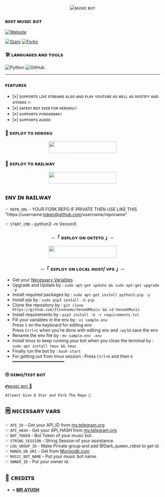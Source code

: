 <p align="center">
  <img src="https://te.legra.ph/file/d45d10d7d769048b63401.jpg" alt="ᴍᴜsɪᴄ ʙᴏᴛ">
</p>

### ʙᴇsᴛ ᴍᴜsɪᴄ ʙᴏᴛ
  <a href="https://github.com/Itzvenomo"><img alt="Website" src="https://img.shields.io/badge/𝐌𝐑 𝐀𝐘𝐔𝐒𝐇-blue"></a>
 
[![Stars](https://img.shields.io/github/stars/Itzvenomo/VenomXMusic?style=social)](https://github.com/Itzvenomo/VenomXMusic/stargazers)
  [![Forks](https://img.shields.io/github/forks/Itzvenomo/VenomXMusic?style=social)](https://github.com/Itzvenomo/VenomXMusic/fork)

### 🛠️ ʟᴀɴɢᴜᴀɢᴇs ᴀɴᴅ ᴛᴏᴏʟs

  ![Python](https://img.shields.io/badge/Python-3776AB?style=for-the-badge&logo=python&logoColor=white)
  ![GitHub](https://img.shields.io/badge/GitHub-100000?style=for-the-badge&logo=github&logoColor=white)

----
 
### ғᴇᴀᴛᴜʀᴇs

- [»] sᴜᴩᴩᴏʀᴛs ʟɪᴠᴇ sᴛʀᴇᴀᴍs ᴀʟsᴏ ᴀɴᴅ ᴘʟᴀʏ ʏᴏᴜᴛᴜʙᴇ ᴀs ᴡᴇʟʟ ᴀs sᴘᴏᴛɪғʏ ᴀɴᴅ ᴏᴛʜᴇʀs  🔥
- [»] sᴀғᴇsᴛ ʙᴏᴛ ᴇᴠᴇʀ ғᴏʀ ʜᴇʀᴏᴋᴜ🔥
- [»] sᴜᴩᴩᴏʀᴛs ᴩʏʀᴏɢʀᴀᴍ🔥
- [»] sᴜᴩᴩᴏʀᴛs ᴀᴜᴅɪᴏ

### 🚀 ᴅᴇᴘʟᴏʏ ᴛᴏ ʜᴇʀᴏᴋᴜ
  
  <p align="center"><a href="https://dashboard.heroku.com/new?template=https://github.com/Itzvenomo/VenomXMusic"> <img src="https://img.shields.io/badge/Deploy%20To%20Heroku-blue?style=for-the-badge&logo=heroku" width="220" height="38.45"/></a></p>



### 🚀 ᴅᴇᴘʟᴏʏ ᴛᴏ ʀᴀɪʟᴡᴀʏ
  
  <p align="center"><a href="https://railway.app/deploy?template=https://github.com/Itzvenomo/Railway"> <img src="https://img.shields.io/badge/Deploy%20To%20Railway-black?style=for-the-badge&logo=railway" width="220" height="38.45"/></a></p>
  
## ᴇɴᴠ ɪɴ ʀᴀɪʟᴡᴀʏ 
☞ `REPO_URL` - YOUR FORK REPO IF PRIVATE THEN USE LIKE THIS "https://username:token@github.com/username/reponame"

☞ `START_CMD` - python3 -m VenomX

<h3 align="center">
    ─「 ᴅᴇᴩʟᴏʏ ᴏɴ ᴏᴋᴛᴇᴛᴏ 」─
</h3>

<p align="center"><a href="https://cloud.okteto.com/deploy?repository=https://github.com/Itzvenomo/VenomXMusic"><img src="https://img.shields.io/badge/Deploy%20On%20Okteto-black?style=for-the-badge&logo=Okteto" width="220" height="38.45"/></a></p>

<h3 align="center">
    ─「 ᴅᴇᴩʟᴏʏ ᴏɴ ʟᴏᴄᴀʟ ʜᴏsᴛ/ ᴠᴘs 」─
</h3>

- Get your [Necessary Variables](https://github.com/Itzvenomo/VenomXMusic/blob/main/sample.env)
- Upgrade and Update by :
`sudo apt-get update && sudo apt-get upgrade -y`
- Install required packages by :
`sudo apt-get install python3-pip -y`
- Install pip by :
`sudo pip3 install -U pip`
- Clone the repository by :
`git clone https://github.com/Itzvenomo/VenomXMusic && cd VenomXMusic`
- Install requirements by :
`pip3 install -U -r requirements.txt`
- Fill your variables in the env by :
`vi sample.env`<br>
Press `I` on the keyboard for editing env<br>
Press `Ctrl+C` when you're done with editing env and `:wq` to save the env<br>
- Rename the env file by :
`mv sample.env .env`
- Install tmux to keep running your bot when you close the terminal by :
`sudo apt install tmux && tmux`
- Finally run the bot by :
`bash start`
- For getting out from tmux session : Press `Ctrl+b` and then `d`<br>
━━━━━━━━━━━━━━━━━━━━



### 🙄 ᴅᴇᴍᴏ/ᴛᴇsᴛ ʙᴏᴛ
  
  [💕ᴍᴜsɪᴄ ʙᴏᴛ 💝](https://telegram.me/Dark_queen_robot)

```
Atleast Give A Star and Fork The Repo 🖤
```

## 🗒️ ɴᴇᴄᴇssᴀʀʏ ᴠᴀʀs

☞ `API_ID` - Get your API_ID from [my.telegram.org](https://my.telegram.org/apps)<br>
☞ `API_HASH` - Get your API_HASH from [my.telegram.org](https://my.telegram.org/apps)<br>
☞ `BOT_TOKEN` - Bot Token of your music bot.<br>
☞ `STRING_SESSION` - String Session of your assistance.<br>
☞ `LOG_GROUP_ID` - Make Private group and add @Dark_queen_robot to get id.<br>
☞ `MONGO_DB_URI` - Get from [Mongodb.com](https://Mongodb.com)<br>
☞ `MUSIC_BOT_NAME` - Put your music bot name.<br>
☞ `OWNER_ID` - Put your owner id.<br>

## 💖 ᴄʀᴇᴅɪᴛs
- » [𝐌𝐑 𝐀𝐘𝐔𝐒𝐇](https://github.com/Itzvenomo)
